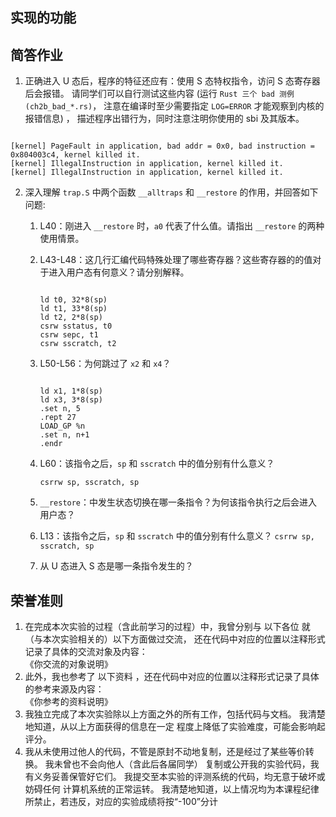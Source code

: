 ## 实现的功能

## 简答作业
1. 正确进入 U 态后，程序的特征还应有：使用 S 态特权指令，访问 S 态寄存器后会报错。
   请同学们可以自行测试这些内容 (运行 `Rust 三个 bad 测例 (ch2b_bad_*.rs)`，
   注意在编译时至少需要指定 `LOG=ERROR` 才能观察到内核的报错信息) ，
   描述程序出错行为，同时注意注明你使用的 sbi 及其版本。

```log

[kernel] PageFault in application, bad addr = 0x0, bad instruction = 0x804003c4, kernel killed it.
[kernel] IllegalInstruction in application, kernel killed it.
[kernel] IllegalInstruction in application, kernel killed it.

```


2. 深入理解 `trap.S`
   中两个函数 `__alltraps` 和 `__restore` 的作用，并回答如下问题:

    1. L40：刚进入 `__restore` 时，`a0` 代表了什么值。请指出 `__restore` 的两种使用情景。

    2. L43-L48：这几行汇编代码特殊处理了哪些寄存器？这些寄存器的的值对于进入用户态有何意义？请分别解释。

       ``` riscv

       ld t0, 32*8(sp)
       ld t1, 33*8(sp)
       ld t2, 2*8(sp)
       csrw sstatus, t0
       csrw sepc, t1
       csrw sscratch, t2
       ```

    3. L50-L56：为何跳过了 `x2` 和 `x4`？

        ``` riscv

       ld x1, 1*8(sp)
       ld x3, 3*8(sp)
       .set n, 5
       .rept 27
       LOAD_GP %n
       .set n, n+1
       .endr
       ```

    4. L60：该指令之后，`sp` 和 `sscratch` 中的值分别有什么意义？

       `csrrw sp, sscratch, sp`

    5. `__restore`：中发生状态切换在哪一条指令？为何该指令执行之后会进入用户态？

    6. L13：该指令之后，`sp` 和 `sscratch` 中的值分别有什么意义？
       `csrrw sp, sscratch, sp`

    7. 从 U 态进入 S 态是哪一条指令发生的？


## 荣誉准则

1. 在完成本次实验的过程（含此前学习的过程）中，我曾分别与 以下各位 就（与本次实验相关的）以下方面做过交流，
   还在代码中对应的位置以注释形式记录了具体的交流对象及内容：<br>
  《你交流的对象说明》
2. 此外，我也参考了 以下资料 ，还在代码中对应的位置以注释形式记录了具体的参考来源及内容：<br>
  《你参考的资料说明》
3. 我独立完成了本次实验除以上方面之外的所有工作，包括代码与文档。 我清楚地知道，从以上方面获得的信息在一定 
   程度上降低了实验难度，可能会影响起评分。
4. 我从未使用过他人的代码，不管是原封不动地复制，还是经过了某些等价转换。 我未曾也不会向他人（含此后各届同学）
   复制或公开我的实验代码，我有义务妥善保管好它们。 我提交至本实验的评测系统的代码，均无意于破坏或妨碍任何
   计算机系统的正常运转。 我清楚地知道，以上情况均为本课程纪律所禁止，若违反，对应的实验成绩将按“-100”分计